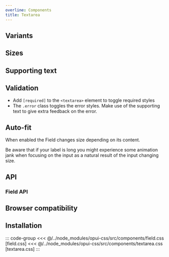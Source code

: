 ```yaml
---
overline: Components
title: Textarea
---
```


<script setup>
	import Example from "../.vitepress/theme/app/components/Example.vue"
	import Baseline from "../.vitepress/theme/app/components/Baseline.vue"
  import Alert from "../.vitepress/theme/app/components/Alert.vue";

</script>

## Variants

<Example row>
<template #example>
<label class="field">
  <span class="label">Default</span>
    <textarea  placeholder="Placeholder"></textarea>
  </label>

  <label class="field filled">
    <span class="label">Filled</span>
    <textarea placeholder="Placeholder"></textarea>
  </label>
</template>
<template #code>

```html
<label class="field">
  <span class="label">Label</span>
  <textarea placeholder="Default"></textarea>
</label>

<label class="field filled">
  <span class="label">Label</span>
  <textarea placeholder="Filled"></textarea>
</label>
```

</template>
</Example>

## Sizes

<Example row>
<template #example>
<label class="field small">
  <span class="label">Small outlined</span>
  <textarea placeholder="Placeholder"></textarea>
</label>

<label class="field small filled">
  <span class="label">Small filled</span>
  <textarea placeholder="Placeholder"></textarea>
</label>
</template>
<template #code>

```html{1}
<label class="field small">
  <!--  -->
</label>
```

</template>
</Example>

<!-- TODO -->

## Supporting text

<Example row>
<template #example>
<label class="field">
  <span class="label">Label</span>
    <textarea  placeholder="Default"></textarea>
    <span class="supporting-text">Supporting text</span>
  </label>

  <label class="field filled">
    <span class="label">Label</span>
    <textarea placeholder="Filled"></textarea>
    <span class="supporting-text">Supporting text</span>
  </label>
</template>
<template #code>

```html{2,4}
<label class="field">
  <span class="label">Label</span>
  <textarea placeholder="Placeholder text"></textarea>
  <span class="supporting-text">Supporting text</span>
</label>
```

</template>
</Example>

## Validation

- Add `[required]` to the `<textarea>` element to toggle required styles
- The `.error` class toggles the error styles. Make use of the supporting text to give extra feedback on the error.

<Example column gapL>
<template #example>
<div class="example-row">
<label class="field">
	<span class="label">Label</span>
  <textarea placeholder="Default" required></textarea>
</label>

<label class="field filled">
	<span class="label">Label</span>
  <textarea placeholder="Filled" required></textarea>
</label>
</div>

<div class="example-row">
<label class="field error">
	<span class="label">Label</span>
  <textarea  placeholder="Default"></textarea>
	<span class="supporting-text">Only double-negatives are allowed.</span>
</label>

<label class="field error filled">
	<span class="label">Label</span>
  <textarea  placeholder="Filled"></textarea>
	<span class="supporting-text">Only letters from the first half of the alphabet are allowed.</span>
</label>
</div>
</template>
<template #code>

```html{3,6}
<label class="field">
  <span class="label">Label</span>
  <textarea  placeholder="Placeholder" required></textarea>
</label>

<label class="field error">
  <span class="label">Label</span>
  <textarea  placeholder="Placeholder"></textarea>
  <span class="supporting-text">Supporting text</span>
</label>
```

</template>
</Example>

## Auto-fit

When enabled the Field changes size depending on its content.

<div class="not-rich-text">
<Alert title="Auto-fit + labels" severity="warning">
	Be aware that if your label is long you might experience some animation jank when focusing on the input as a natural result of the input changing size.
</Alert>
</div>

<Example row>
<template #example>
<label class="field auto-fit">
<span class="label">Auto-fit</span>
	<textarea placeholder="Auto-fit"></textarea>
</label>
</template>
<template #code>

```html{1}
<label class="field auto-fit">
  <!--  -->
</label>
```

</template>
</Example>

## API

### Field API

<!--@include: ./field-api.md -->

## Browser compatibility

<Baseline :ids="['field-sizing','datalist','light-dark', 'color-mix']" />

## Installation

::: code-group
<<< @/../node_modules/opui-css/src/components/field.css [field.css]
<<< @/../node_modules/opui-css/src/components/textarea.css [textarea.css]
:::
